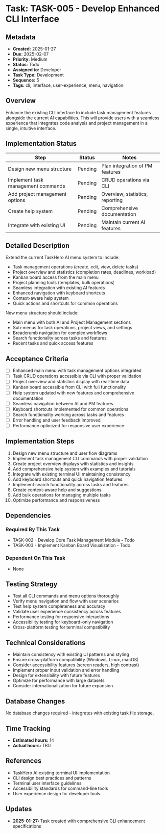 # Task: TASK-005 - Develop Enhanced CLI Interface

## Metadata
- **Created:** 2025-01-27
- **Due:** 2025-02-07
- **Priority:** Medium
- **Status:** Todo
- **Assigned to:** Developer
- **Task Type:** Development
- **Sequence:** 5
- **Tags:** cli, interface, user-experience, menu, navigation

## Overview
Enhance the existing CLI interface to include task management features alongside the current AI capabilities. This will provide users with a seamless experience that integrates code analysis and project management in a single, intuitive interface.

## Implementation Status
| Step | Status | Notes |
|------|--------|-------|
| Design new menu structure | Pending | Plan integration of PM features |
| Implement task management commands | Pending | CRUD operations via CLI |
| Add project management options | Pending | Overview, statistics, reporting |
| Create help system | Pending | Comprehensive documentation |
| Integrate with existing UI | Pending | Maintain current AI features |

## Detailed Description
Extend the current TaskHero AI menu system to include:
- Task management operations (create, edit, view, delete tasks)
- Project overview and statistics (completion rates, deadlines, workload)
- Kanban board access from the main menu
- Project planning tools (templates, bulk operations)
- Seamless integration with existing AI features
- Enhanced navigation with keyboard shortcuts
- Context-aware help system
- Quick actions and shortcuts for common operations

New menu structure should include:
- Main menu with both AI and Project Management sections
- Sub-menus for task operations, project views, and settings
- Breadcrumb navigation for complex workflows
- Search functionality across tasks and features
- Recent tasks and quick access features

## Acceptance Criteria
- [ ] Enhanced main menu with task management options integrated
- [ ] Task CRUD operations accessible via CLI with proper validation
- [ ] Project overview and statistics display with real-time data
- [ ] Kanban board accessible from CLI with full functionality
- [ ] Help system updated with new features and comprehensive documentation
- [ ] Seamless navigation between AI and PM features
- [ ] Keyboard shortcuts implemented for common operations
- [ ] Search functionality working across tasks and features
- [ ] Error handling and user feedback improved
- [ ] Performance optimized for responsive user experience

## Implementation Steps
1. Design new menu structure and user flow diagrams
2. Implement task management CLI commands with proper validation
3. Create project overview displays with statistics and insights
4. Add comprehensive help system with examples and tutorials
5. Integrate with existing terminal UI maintaining consistency
6. Add keyboard shortcuts and quick navigation features
7. Implement search functionality across tasks and features
8. Create context-aware help and suggestions
9. Add bulk operations for managing multiple tasks
10. Optimize performance and responsiveness

## Dependencies
### Required By This Task
- TASK-002 - Develop Core Task Management Module - Todo
- TASK-003 - Implement Kanban Board Visualization - Todo

### Dependent On This Task
- None

## Testing Strategy
- Test all CLI commands and menu options thoroughly
- Verify menu navigation and flow with user scenarios
- Test help system completeness and accuracy
- Validate user experience consistency across features
- Performance testing for responsive interactions
- Accessibility testing for keyboard-only navigation
- Cross-platform testing for terminal compatibility

## Technical Considerations
- Maintain consistency with existing UI patterns and styling
- Ensure cross-platform compatibility (Windows, Linux, macOS)
- Consider accessibility features (screen readers, high contrast)
- Implement proper input validation and error handling
- Design for extensibility with future features
- Optimize for performance with large datasets
- Consider internationalization for future expansion

## Database Changes
No database changes required - integrates with existing task file storage.

## Time Tracking
- **Estimated hours:** 14
- **Actual hours:** TBD

## References
- TaskHero AI existing terminal UI implementation
- CLI design best practices and patterns
- Terminal user interface guidelines
- Accessibility standards for command-line tools
- User experience design for developer tools

## Updates
- **2025-01-27:** Task created with comprehensive CLI enhancement specifications 